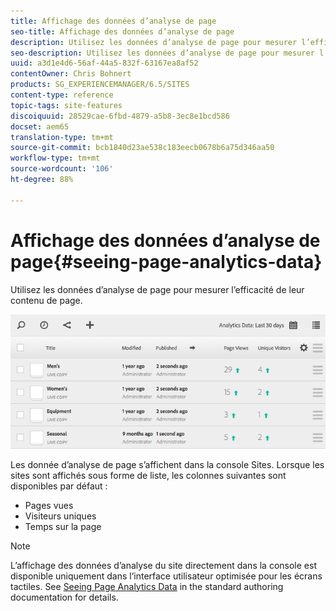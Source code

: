 ```yaml
---
title: Affichage des données d’analyse de page
seo-title: Affichage des données d’analyse de page
description: Utilisez les données d’analyse de page pour mesurer l’efficacité de leur contenu de page.
seo-description: Utilisez les données d’analyse de page pour mesurer l’efficacité de leur contenu de page.
uuid: a3d1e4d6-56af-44a5-832f-63167ea8af52
contentOwner: Chris Bohnert
products: SG_EXPERIENCEMANAGER/6.5/SITES
content-type: reference
topic-tags: site-features
discoiquuid: 28529cae-6fbd-4879-a5b8-3ec8e1bcd586
docset: aem65
translation-type: tm+mt
source-git-commit: bcb1840d23ae538c183eecb0678b6a75d346aa50
workflow-type: tm+mt
source-wordcount: '106'
ht-degree: 88%

---
```



# Affichage des données d’analyse de page{#seeing-page-analytics-data}

Utilisez les données d’analyse de page pour mesurer l’efficacité de leur contenu de page.

![chlimage_1-80](assets/chlimage_1-80.png)

Les donnée d’analyse de page s’affichent dans la console Sites. Lorsque les sites sont affichés sous forme de liste, les colonnes suivantes sont disponibles par défaut :

* Pages vues
* Visiteurs uniques
* Temps sur la page

>[!NOTE]
>
>L’affichage des données d’analyse du site directement dans la console est disponible uniquement dans l’interface utilisateur optimisée pour les écrans tactiles. See [Seeing Page Analytics Data](/help/sites-authoring/page-analytics-using.md) in the standard authoring documentation for details.
